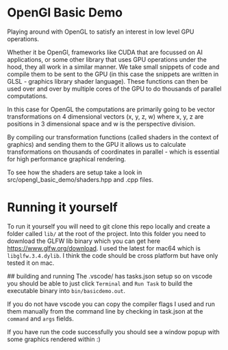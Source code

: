 # OpenGl Basic Demo

Playing around with OpenGL to satisfy an interest in low level GPU operations.

Whether it be OpenGl, frameworks like CUDA that are focussed on AI applications, or some other library that uses GPU operations under the hood, they all work in a similar manner. We take small snippets of code and compile them to be sent to the GPU (in this case the snippets are written in GLSL - graphics library shader language). These functions can then be used over and over by multiple cores of the GPU to do thousands of parallel computations.

In this case for OpenGL the computations are primarily going to be vector transformations on 4 dimensional vectors (x, y, z, w) where x, y, z are positions in 3 dimensional space and w is the perspective division.

By compiling our transformation functions (called shaders in the context of graphics) and sending them to the GPU it allows us to calculate transformations on thousands of coordinates in parallel - which is essential for high performance graphical rendering.

To see how the shaders are setup take a look in src/opengl_basic_demo/shaders.hpp and .cpp files.


# Running it yourself

To run it yourself you will need to git clone this repo locally and create a folder called `lib/` at the root of the project. Into this folder you need to download the GLFW lib binary which you can get here https://www.glfw.org/download. I used the latest for mac64 which is `libglfw.3.4.dylib`. I think the code should be cross platform but have only tested it on mac.

## building and running
The .vscode/ has tasks.json setup so on vscode you should be able to just click `Terminal` and `Run Task` to build the executable binary into `bin/basicdemo.out`.

If you do not have vscode you can copy the compiler flags I used and run them manually from the command line by checking in task.json at the `command` and `args` fields.

If you have run the code successfully you should see a window popup with some graphics rendered within :)
